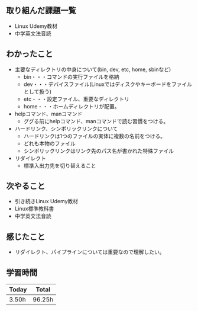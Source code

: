 ## 取り組んだ課題一覧
- Linux Udemy教材 
- 中学英文法音読
## わかったこと
- 主要なディレクトリの中身について(bin, dev, etc, home, sbinなど)
    - bin・・・コマンドの実行ファイルを格納
    - dev・・・デバイスファイル(Linuxではディスクやキーボードをファイルとして扱う)
    - etc・・・設定ファイル、重要なディレクトリ
    - home・・・ホームディレクトリが配置。
- helpコマンド、manコマンド
    - ググる前にhelpコマンド、manコマンドで読む習慣をつける。
- ハードリンク、シンボリックリンクについて
    - ハードリンクは1つのファイルの実体に複数の名前をつける。
    - どれも本物のファイル
    - シンボリックリンクはリンク先のパス名が書かれた特殊ファイル
- リダイレクト
    - 標準入出力先を切り替えること
## 次やること
- 引き続きLinux Udemy教材
- Linux標準教科書
- 中学英文法音読
## 感じたこと
- リダイレクト、パイプラインについては重要なので理解したい。
## 学習時間
|Today|Total|
|--|--|
|3.50h|	96.25h|